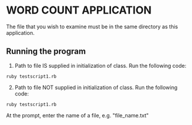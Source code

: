 # WORD COUNT APPLICATION
The file that you wish to examine must be in the same directory as this application.

## Running the program
1) Path to file IS supplied in initialization of class.
Run the following code:
```
ruby testscript1.rb

```

2) Path to file NOT supplied in initialization of class.
Run the following code:
```
ruby testscript1.rb

```
At the prompt, enter the name of a file, e.g. "file_name.txt"

